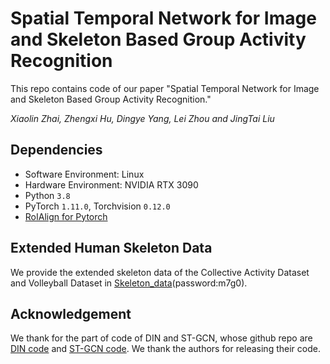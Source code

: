 # Spatial Temporal Network for Image and Skeleton Based Group Activity Recognition

This repo contains code of our paper "Spatial Temporal Network for Image and Skeleton Based Group Activity Recognition." 

_Xiaolin Zhai, Zhengxi Hu, Dingye Yang, Lei Zhou and JingTai Liu_
        


## Dependencies

- Software Environment: Linux 
- Hardware Environment: NVIDIA RTX 3090
- Python `3.8`
- PyTorch `1.11.0`, Torchvision `0.12.0`
- [RoIAlign for Pytorch](https://github.com/longcw/RoIAlign.pytorch)



## Extended Human Skeleton Data

We provide the extended skeleton data of the Collective Activity Dataset and Volleyball Dataset in [Skeleton_data](https://pan.baidu.com/s/1trCJtfyV3yQ7j8VMRZlG-w)(password:m7g0).

## Acknowledgement

We thank for the part of code of DIN and ST-GCN, whose github repo are [DIN code](https://github.com/JacobYuan7/DIN-Group-Activity-Recognition-Benchmark) and [ST-GCN code](https://github.com/yysijie/st-gcn). We thank the authors for releasing their code.

